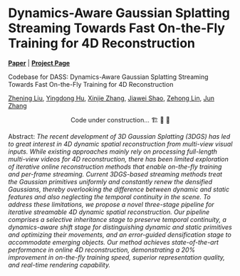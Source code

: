 # Dynamics-Aware Gaussian Splatting Streaming Towards Fast On-the-Fly Training for 4D Reconstruction

[**Paper**](https://arxiv.org/abs/2411.14847) | [**Project Page**](https://www.liuzhening.top/DASS) 

Codebase for DASS: Dynamics-Aware Gaussian Splatting Streaming Towards Fast On-the-Fly Training for 4D Reconstruction

[Zhening Liu](https://www.liuzhening.top), [Yingdong Hu](https://zhenliuzju.github.io/huyingdong/), [Xinjie Zhang](https://xinjie-q.github.io/), [Jiawei Shao](https://shaojiawei07.github.io/), [Zehong Lin](https://zhlinup.github.io/), [Jun Zhang](https://eejzhang.people.ust.hk/)

<p align="center"> Code under construction... 🏗️ 🚧 🔨</p>

Abstract: *The recent development of 3D Gaussian Splatting (3DGS) has led to great interest in 4D dynamic spatial reconstruction from multi-view visual inputs. While existing approaches mainly rely on processing full-length multi-view videos for 4D reconstruction, there has been limited exploration of iterative online reconstruction methods that enable on-the-fly training and per-frame streaming. Current 3DGS-based streaming methods treat the Gaussian primitives uniformly and constantly renew the densified Gaussians, thereby overlooking the difference between dynamic and static features and also neglecting the temporal continuity in the scene.
To address these limitations, we propose a novel three-stage pipeline for iterative streamable 4D dynamic spatial reconstruction. Our pipeline comprises a selective inheritance stage to preserve temporal continuity, a dynamics-aware shift stage for distinguishing dynamic and static primitives and optimizing their movements, and an error-guided densification stage to accommodate emerging objects. Our method achieves state-of-the-art performance in online 4D reconstruction, demonstrating a 20% improvement in on-the-fly training speed, superior representation quality, and real-time rendering capability.*
